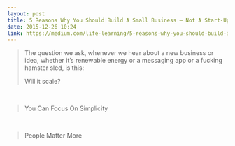```yaml
---
layout: post
title: 5 Reasons Why You Should Build A Small Business — Not A Start-Up
date: 2015-12-26 10:24
link: https://medium.com/life-learning/5-reasons-why-you-should-build-a-small-business-not-a-start-up-1f126068f6d8
---
```


> The question we ask, whenever we hear about a new business or idea, whether it’s renewable energy or a messaging app or a fucking hamster sled, is this:
> 
> Will it scale?

​

> You Can Focus On Simplicity

​

> People Matter More

​